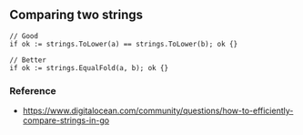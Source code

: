 ## Comparing two strings

```golang
// Good
if ok := strings.ToLower(a) == strings.ToLower(b); ok {}

// Better
if ok := strings.EqualFold(a, b); ok {}
```

### Reference 
- https://www.digitalocean.com/community/questions/how-to-efficiently-compare-strings-in-go
